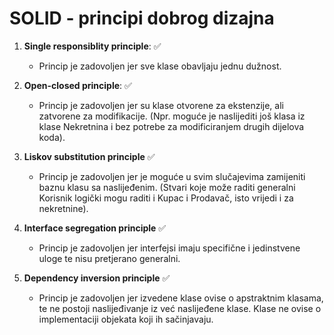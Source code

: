 # SOLID - principi dobrog dizajna
 
1. **Single responsiblity principle**: :white_check_mark:
    * Princip je zadovoljen jer sve klase obavljaju jednu dužnost.
 
2. **Open-closed principle**: :white_check_mark:
     * Princip je zadovoljen jer su klase otvorene za ekstenzije, ali zatvorene za modifikacije. (Npr. moguće je naslijediti
  još klasa iz klase Nekretnina i bez potrebe za modificiranjem drugih dijelova koda).
 
3. **Liskov substitution principle** :white_check_mark:
   * Princip je zadovoljen jer je moguće u svim slučajevima zamijeniti baznu klasu sa naslijeđenim. (Stvari koje može raditi
  generalni Korisnik logički mogu raditi i Kupac i Prodavač, isto vrijedi i za nekretnine).
 
4. **Interface segregation principle** :white_check_mark:
   * Princip je zadovoljen jer interfejsi imaju specifične i jedinstvene uloge te nisu pretjerano generalni.
 
5. **Dependency inversion principle** :white_check_mark:
   * Princip je zadovoljen jer izvedene klase ovise o apstraktnim klasama,  te ne  postoji naslijeđivanje iz već naslijeđene
  klase. Klase ne ovise o implementaciji objekata koji ih sačinjavaju.
